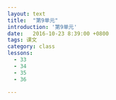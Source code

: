```yaml
---
layout: text
title:  "第9单元"
introduction: '第9单元'
date:   2016-10-23 8:39:00 +0800
tags: 课文
category: class
lessons:
  - 33 
  - 34
  - 35
  - 36

---
```



